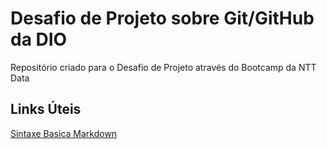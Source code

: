 # Desafio de Projeto sobre Git/GitHub da DIO
Repositório criado para o Desafio de Projeto através do Bootcamp da NTT Data

## Links Úteis
[Sintaxe Basica Markdown](https://www.markdownguide.org/basic-syntax/)
